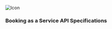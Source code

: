 ![Icon]('https://www.addisonlee.com/wp-content/uploads/2023/11/Banner-for-Account-opening-1.png') 
### Booking as a Service API Specifications